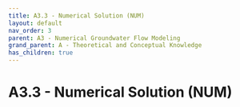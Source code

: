```yaml
---
title: A3.3 - Numerical Solution (NUM)
layout: default
nav_order: 3
parent: A3 - Numerical Groundwater Flow Modeling
grand_parent: A - Theoretical and Conceptual Knowledge
has_children: true
---
```

<script
  src="https://cdn.mathjax.org/mathjax/latest/MathJax.js?config=TeX-AMS-MML_HTMLorMML"
  type="text/javascript">
</script>

# A3.3 - Numerical Solution (NUM)
